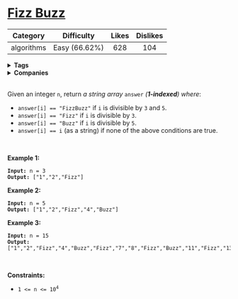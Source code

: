 # [Fizz Buzz](https://leetcode.com/problems/fizz-buzz/description/)

| Category | Difficulty | Likes | Dislikes |
| :------: | :--------: | :---: | :------: |
| algorithms | Easy (66.62%) | 628 | 104 |

<details>
  <summary><strong>Tags</strong></summary>

  

</details>

<details>
  <summary><strong>Companies</strong></summary>

  

</details>
<br />
<p>Given an integer <code>n</code>, return <em>a string array </em><code>answer</code><em> (<strong>1-indexed</strong>) where</em>:</p>

<ul>
  <li><code>answer[i] == &quot;FizzBuzz&quot;</code> if <code>i</code> is divisible by <code>3</code> and <code>5</code>.</li>
  <li><code>answer[i] == &quot;Fizz&quot;</code> if <code>i</code> is divisible by <code>3</code>.</li>
  <li><code>answer[i] == &quot;Buzz&quot;</code> if <code>i</code> is divisible by <code>5</code>.</li>
  <li><code>answer[i] == i</code> (as a string) if none of the above conditions are true.</li>
</ul>

<p>&nbsp;</p>
<p><strong>Example 1:</strong></p>
<pre><code><strong>Input:</strong> n = 3
<strong>Output:</strong> ["1","2","Fizz"]</code></pre><p><strong>Example 2:</strong></p>
<pre><code><strong>Input:</strong> n = 5
<strong>Output:</strong> ["1","2","Fizz","4","Buzz"]</code></pre><p><strong>Example 3:</strong></p>
<pre><code><strong>Input:</strong> n = 15
<strong>Output:</strong> ["1","2","Fizz","4","Buzz","Fizz","7","8","Fizz","Buzz","11","Fizz","13","14","FizzBuzz"]</code></pre>
<p>&nbsp;</p>
<p><strong>Constraints:</strong></p>

<ul>
  <li><code>1 &lt;= n &lt;= 10<sup>4</sup></code></li>
</ul>

